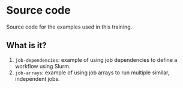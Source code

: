 # Source code

Source code for the examples used in this training.


## What is it?

1. `job-dependencies`: example of using job dependencies to define
   a workflow using Slurm.
1. `job-arrays`: example of using job arrays to run multiple similar,
   independent jobs.
